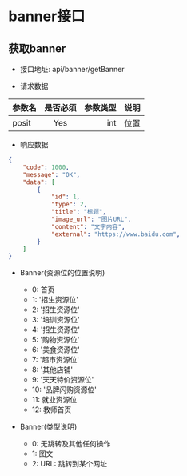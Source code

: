 # banner接口

## 获取banner

- 接口地址: api/banner/getBanner

- 请求数据

| 参数名   | 是否必须  | 参数类型 | 说明      |
| -------- | :-------: | -----:   | -----: |
| posit    | Yes       | int      | 位置    |

- 响应数据
```json
{
    "code": 1000,
    "message": "OK",
    "data": [
        {
            "id": 1,
            "type": 2,
            "title": "标题",
            "image_url": "图片URL",
            "content": "文字内容",
            "external": "https://www.baidu.com",
        }
    ]
}   
```

- Banner(资源位的位置说明)
    - 0: 首页
    - 1: '招生资源位'
    - 2: '招生资源位'
    - 3: '培训资源位'
    - 4: '招生资源位'
    - 5: '购物资源位'
    - 6: '美食资源位'
    - 7: '超市资源位'
    - 8: '其他店铺'
    - 9: '天天特价资源位'
    - 10: '品牌闪购资源位'
    - 11: 就业资源位
    - 12: 教师首页

- Banner(类型说明)
    - 0: 无跳转及其他任何操作
    - 1: 图文
    - 2: URL: 跳转到某个网址
  
